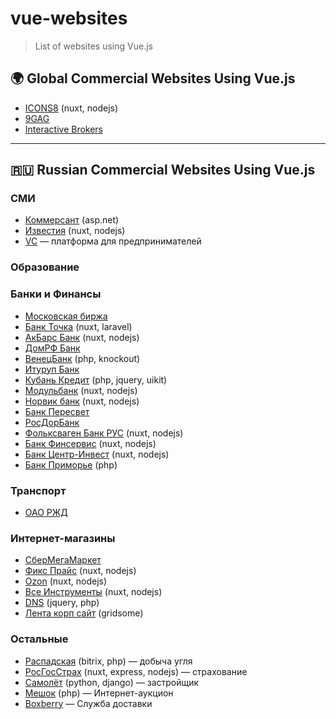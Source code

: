 # vue-websites

> List of websites using Vue.js

## :earth_africa: Global Commercial Websites Using Vue.js

- [ICONS8](https://icons8.com/) (nuxt, nodejs)
- [9GAG](https://9gag.com/)
- [Interactive Brokers](https://www.interactivebrokers.co.uk/)

---

## :ru: Russian Commercial Websites Using Vue.js

### СМИ

- [Коммерсант](https://www.kommersant.ru/) (asp.net)
- [Известия](https://iz.ru/) (nuxt, nodejs)
- [VC](https://vc.ru/) — платформа для предпринимателей

### Образование

### Банки и Финансы

- [Московская биржа](https://www.moex.com/)
- [Банк Точка](https://tochka.com/) (nuxt, laravel)
- [АкБарс Банк](https://www.akbars.ru/) (nuxt, nodejs)
- [ДомРФ Банк](https://domrfbank.ru/)
- [ВенецБанк](http://www.venets-bank.ru/) (php, knockout)
- [Итуруп Банк](https://iturupbank.ru/)
- [Кубань Кредит](https://www.kubankredit.ru/) (php, jquery, uikit)
- [Модульбанк](https://modulbank.ru/) (nuxt, nodejs)
- [Норвик банк](https://norvikbank.ru/) (nuxt, nodejs)
- [Банк Пересвет](https://www.bank-peresvet.ru/)
- [РосДорБанк](https://www.rdb.ru/)
- [Фольксваген Банк РУС](https://bank.vwfs.ru/) (nuxt, nodejs)
- [Банк Финсервис](https://www.finsb.ru/) (nuxt, nodejs)
- [Банк Центр-Инвест](https://www.centrinvest.ru/) (nuxt, nodejs)
- [Банк Приморье](https://www.primbank.ru/) (php)

### Транспорт

- [ОАО РЖД](https://www.rzd.ru/)

### Интернет-магазины

- [СберМегаМаркет](https://sbermegamarket.ru/)
- [Фикс Прайс](https://fix-price.com/) (nuxt, nodejs)
- [Ozon](https://www.ozon.ru/) (nuxt, nodejs)
- [Все Инструменты](https://vseinstrumenti.ru/) (nuxt, nodejs)
- [DNS](https://www.dns-shop.ru/) (jquery, php)
- [Лента корп сайт](https://corp.lenta.com/ru/) (gridsome)

### Остальные

- [Распадская](https://www.raspadskaya.com/ru/) (bitrix, php) — добыча угля
- [РосГосСтрах](https://www.rgs.ru/) (nuxt, express, nodejs) — страхование
- [Самолёт](https://samolet.ru/) (python, django) — застройщик
- [Мешок](https://meshok.net/) (php) — Интернет-аукцион
- [Boxberry](https://boxberry.ru/) — Служба доставки
